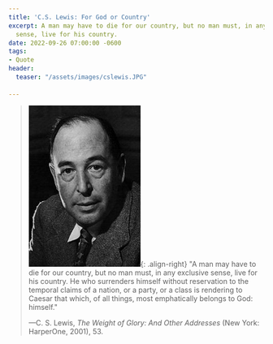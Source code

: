 ```yaml
---
title: 'C.S. Lewis: For God or Country'
excerpt: A man may have to die for our country, but no man must, in any exclusive
  sense, live for his country.
date: 2022-09-26 07:00:00 -0600
tags:
- Quote
header:
  teaser: "/assets/images/cslewis.JPG"

---
```

> ![](/assets/images/cslewis.JPG){: .align-right} "A man may have to die for our country, but no man must, in any exclusive sense, live for his country. He who surrenders himself without reservation to the temporal claims of a nation, or a party, or a class is rendering to Caesar that which, of all things, most emphatically belongs to God: himself."
>
> —C. S. Lewis, _The Weight of Glory: And Other Addresses_ (New York: HarperOne, 2001), 53.